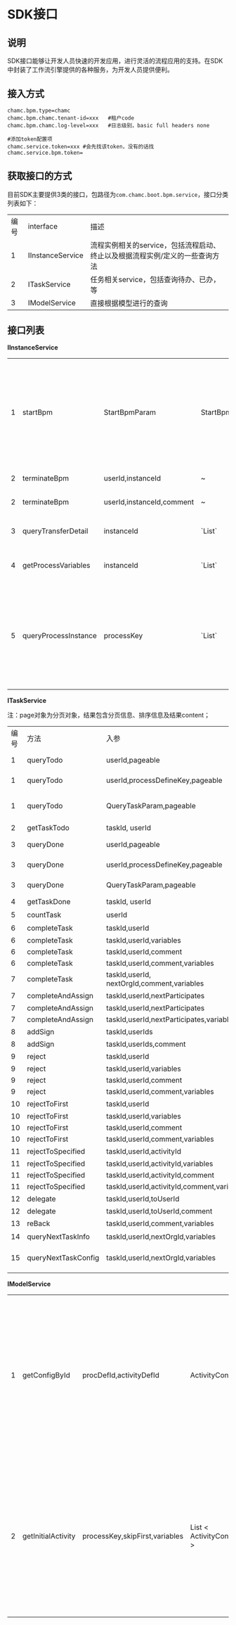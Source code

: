 # SDK接口

## 说明

SDK接口能够让开发人员快速的开发应用，进行灵活的流程应用的支持。在SDK中封装了工作流引擎提供的各种服务，为开发人员提供便利。

## 接入方式

    chamc.bpm.type=chamc
    chamc.bpm.chamc.tenant-id=xxx   #租户code
    chamc.bpm.chamc.log-level=xxx   #日志级别，basic full headers none

    #添加token配置项
    chamc.service.token=xxx #会先找该token，没有的话找chamc.service.bpm.token=

## 获取接口的方式

目前SDK主要提供3类的接口，包路径为`com.chamc.boot.bpm.service`，接口分类列表如下：

<table>
   <tr>
      <td>编号</td>
      <td>interface</td>
      <td>描述</td>
   </tr>
   <tr>
      <td>1</td>
      <td>IInstanceService</td>
      <td>流程实例相关的service，包括流程启动、终止以及根据流程实例/定义的一些查询方法</td>
   </tr>
   <tr>
      <td>2</td>
      <td>ITaskService</td>
      <td>任务相关service，包括查询待办、已办，等</td>
   </tr>
   <tr>
      <td>3</td>
      <td>IModelService</td>
      <td>直接根据模型进行的查询</td>
   </tr>
</table>

## 接口列表

**IInstanceService**

<table>
   <tr>
      <td>1</td>
      <td>startBpm</td>
      <td>StartBpmParam</td>
      <td>StartBpmResult</td>
      <td>启动流程，启动参数中有不同情况的处理</td>
   </tr>
   <tr>
      <td>2</td>
      <td>terminateBpm</td>
      <td>userId,instanceId</td>
      <td>~</td>
      <td>终止流程</td>
   </tr>
   <tr>
      <td>2</td>
      <td>terminateBpm</td>
      <td>userId,instanceId,comment</td>
      <td>~</td>
      <td>终止流程</td>
   </tr>
   <tr>
      <td>3</td>
      <td>queryTransferDetail</td>
      <td>instanceId</td>
      <td>`List<ProcessTransferDetail>`</td>
      <td>获取流转明细</td>
   </tr>
   <tr>
      <td>4</td>
      <td>getProcessVariables</td>
      <td>instanceId</td>
      <td>`List<Variable>`</td>
      <td>获取流程变量</td>
   </tr>
   <tr>
      <td>5</td>
      <td>queryProcessInstance</td>
      <td>processKey</td>
      <td>`List<ProcessInstance>`</td>
      <td>获取指定流程key对应的运行中的流程实例</td>
   </tr>
</table>

**ITaskService**

注：page对象为分页对象，结果包含分页信息、排序信息及结果content；

<table>
   <tr>
      <td>编号</td>
      <td>方法</td>
      <td>入参</td>
      <td>出参</td>
      <td>描述</td>
   </tr>
   <tr>
      <td>1</td>
      <td>queryTodo</td>
      <td>userId,pageable</td>
      <td>`Page TaskTodo`</td>
      <td>分页查询待办列表</td>
   </tr>
   <tr>
      <td>1</td>
      <td>queryTodo</td>
      <td>userId,processDefineKey,pageable</td>
      <td>`Page TaskTodo`</td>
      <td>~</td>
   </tr>
   <tr>
      <td>1</td>
      <td>queryTodo</td>
      <td>QueryTaskParam,pageable</td>
      <td>`Page TaskTodo`</td>
      <td>QueryTaskParam对象通过instance静态方法构造，用流式api设置值，如QueryTaskParam param = QueryTaskParam.instance().userId(userId).processDefineKey(processKey);</td>
   </tr>
   <tr>
      <td>2</td>
      <td>getTaskTodo</td>
      <td>taskId, userId</td>
      <td>`TaskTodo`</td>
      <td>按照taskId查询待办任务</td>
   </tr>
   <tr>
      <td>3</td>
      <td>queryDone</td>
      <td>userId,pageable</td>
      <td>`Page TaskDone`</td>
      <td>分页查询已办列表</td>
   </tr>
   <tr>
      <td>3</td>
      <td>queryDone</td>
      <td>userId,processDefineKey,pageable</td>
      <td>`Page TaskDone`</td>
      <td>~</td>
   </tr>
   <tr>
      <td>3</td>
      <td>queryDone</td>
      <td>QueryTaskParam,pageable</td>
      <td>`Page TaskDone`</td>
   </tr>
   <tr>
      <td>4</td>
      <td>getTaskDone</td>
      <td>taskId, userId</td>
      <td>`TaskDone`</td>
      <td>根据taskId查询已办任务</td>
   </tr>
   <tr>
      <td>5</td>
      <td>countTask</td>
      <td>userId</td>
      <td>`TaskCount`</td>
      <td>查询待办任务总数和各个流程定义下的待办总数</td>
   </tr>
   <tr>
      <td>6</td>
      <td>completeTask</td>
      <td>taskId,userId</td>
      <td>~</td>
      <td>同意审批/完成任务</td>
   </tr>
   <tr>
      <td>6</td>
      <td>completeTask</td>
      <td>taskId,userId,variables</td>
      <td>~</td>
      <td>~</td>
   </tr>
   <tr>
      <td>6</td>
      <td>completeTask</td>
      <td>taskId,userId,comment</td>
      <td>~</td>
      <td>~</td>
   </tr>
   <tr>
      <td>6</td>
      <td>completeTask</td>
      <td>taskId,userId,comment,variables</td>
      <td>~</td>
      <td>~</td>
   </tr>
   <tr>
      <td>7</td>
      <td>completeTask</td>
      <td>taskId,userId, nextOrgId,comment,variables</td>
      <td>~</td>
      <td>~</td>
   </tr>
   <tr>
      <td>7</td>
      <td>completeAndAssign</td>
      <td>taskId,userId,nextParticipates</td>
      <td>~</td>
      <td>提交任务并指派下一节点参与人</td>
   </tr>
   <tr>
      <td>7</td>
      <td>completeAndAssign</td>
      <td>taskId,userId,nextParticipates</td>
      <td>~</td>
      <td>~</td>
   </tr>
   <tr>
      <td>7</td>
      <td>completeAndAssign</td>
      <td>taskId,userId,nextParticipates,variables</td>
      <td>~</td>
      <td>~</td>
   </tr>
   <tr>
      <td>8</td>
      <td>addSign</td>
      <td>taskId,userIds</td>
      <td>~</td>
      <td>给当前任务加签</td>
   </tr>
   <tr>
      <td>8</td>
      <td>addSign</td>
      <td>taskId,userIds,comment</td>
      <td>~</td>
      <td>~</td>
   </tr>
   <tr>
      <td>9</td>
      <td>reject</td>
      <td>taskId,userId</td>
      <td>~</td>
      <td>驳回到上一节点</td>
   </tr>
   <tr>
      <td>9</td>
      <td>reject</td>
      <td>taskId,userId,variables</td>
      <td>~</td>
      <td></td>
   </tr>
   <tr>
      <td>9</td>
      <td>reject</td>
      <td>taskId,userId,comment</td>
      <td>~</td>
      <td></td>
   </tr>
   <tr>
      <td>9</td>
      <td>reject</td>
      <td>taskId,userId,comment,variables</td>
      <td>~</td>
      <td></td>
   </tr>
   <tr>
      <td>10</td>
      <td>rejectToFirst</td>
      <td>taskId,userId</td>
      <td>~</td>
      <td>驳回到制单节点</td>
   </tr>
   <tr>
      <td>10</td>
      <td>rejectToFirst</td>
      <td>taskId,userId,variables</td>
      <td>~</td>
      <td></td>
   </tr>
   <tr>
      <td>10</td>
      <td>rejectToFirst</td>
      <td>taskId,userId,comment</td>
      <td>~</td>
      <td></td>
   </tr>
   <tr>
      <td>10</td>
      <td>rejectToFirst</td>
      <td>taskId,userId,comment,variables</td>
      <td>~</td>
      <td></td>
   </tr>
   <tr>
      <td>11</td>
      <td>rejectToSpecified</td>
      <td>taskId,userId,activityId</td>
      <td>~</td>
      <td>驳回到指定节点</td>
   </tr>
   <tr>
      <td>11</td>
      <td>rejectToSpecified</td>
      <td>taskId,userId,activityId,variables</td>
      <td>~</td>
      <td></td>
   </tr>
   <tr>
      <td>11</td>
      <td>rejectToSpecified</td>
      <td>taskId,userId,activityId,comment</td>
      <td>~</td>
      <td></td>
   </tr>
   <tr>
      <td>11</td>
      <td>rejectToSpecified</td>
      <td>taskId,userId,activityId,comment,variables</td>
      <td>~</td>
      <td></td>
   </tr>
   <tr>
      <td>12</td>
      <td>delegate</td>
      <td>taskId,userId,toUserId</td>
      <td>~</td>
      <td>转办任务</td>
   </tr>
   <tr>
      <td>12</td>
      <td>delegate</td>
      <td>taskId,userId,toUserId,comment</td>
      <td>~</td>
      <td></td>
   </tr>
   <tr>
      <td>13</td>
      <td>reBack</td>
      <td>taskId,userId,comment,variables</td>
      <td>~</td>
      <td>取回任务</td>
   </tr>
   <tr>
      <td>14</td>
      <td>queryNextTaskInfo</td>
      <td>taskId,userId,nextOrgId,variables</td>
      <td>NextTaskInfo</td>
      <td>查询下一节点参与人等信息</td>
   </tr>
   <tr>
      <td>15</td>
      <td>queryNextTaskConfig</td>
      <td>taskId,userId,nextOrgId,variables</td>
      <td>List < ActivityConfig ></td>
      <td>查询下一节点配置信息</td>
   </tr>
</table>

**IModelService**

<table>
    <tr>
      <td>1</td>
      <td>getConfigById</td>
      <td>procDefId,activityDefId</td>
      <td>ActivityConfig</td>
      <td>查询指定流程+指定节点的配置信息</td>
   </tr>
   <tr>
      <td>2</td>
      <td>getInitialActivity</td>
      <td>processKey,skipFirst,variables</td>
      <td>List < ActivityConfig ></td>
      <td>查询制单节点/制单后节点配置信息</td>
   </tr>
</table>